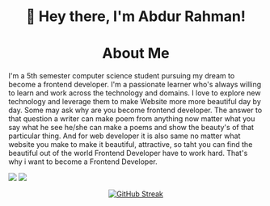 ## <h1 align="center"> 👋 Hey there, I'm Abdur Rahman!
</h1>


### <h1 align="center">About Me</h1>

<p text-align="center"> I'm a 5th semester computer science student pursuing my dream to become a frontend developer. I'm a passionate learner who's always willing to learn and work across the technology and domains. I love to explore new technology and leverage them to make Website more more beautiful day by day. Some may ask why are you become frontend developer. The answer to that question a writer can make poem from anything now matter what you say what he see he/she can make a poems and show the beauty's of that particular thing. And for web developer it is also same no matter what website you make to make it beautiful, attractive, so taht you can find the beautiful out of the world Frontend Developer have to work hard. That's why i want to become a Frontend Developer.</p>

<a>![](http://github-profile-summary-cards.vercel.app/api/cards/profile-details?username=AbdurRahman11072&theme=radical)</a> 
<a>![](http://github-profile-summary-cards.vercel.app/api/cards/stats?username=AbdurRahman11072&theme=radical)</a>
<div align="center"><a href="https://git.io/streak-stats"><img src="http://github-readme-streak-stats.herokuapp.com?user=AbdurRahman11072&theme=outrun" alt="GitHub Streak" /></a></div>
